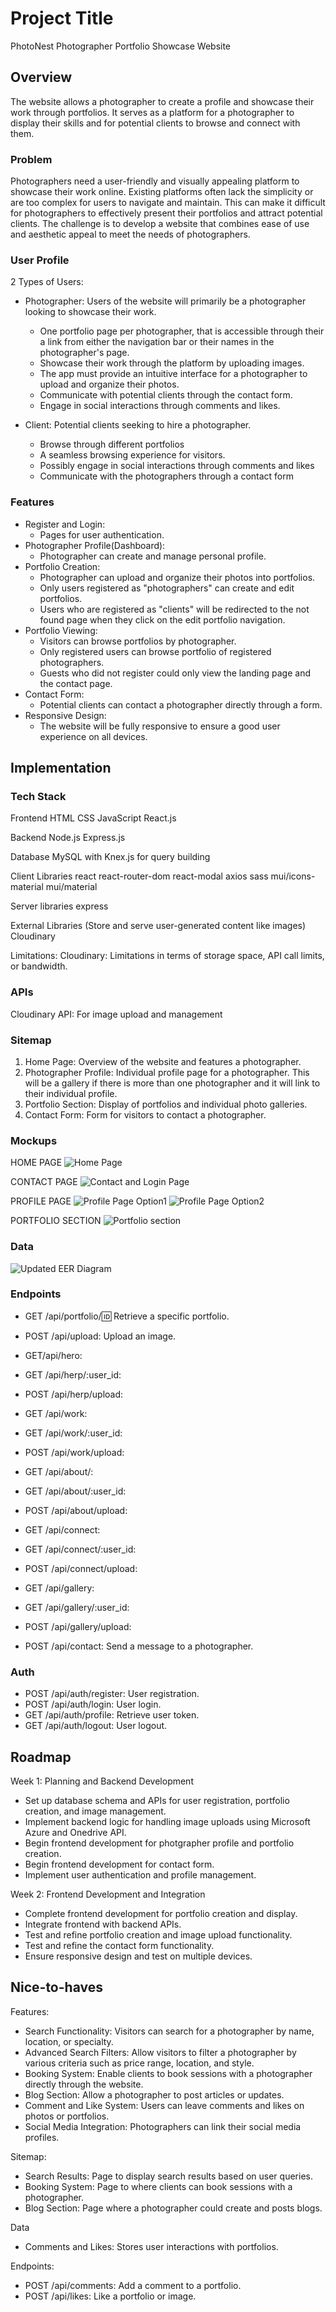 # Project Title
PhotoNest
Photographer Portfolio Showcase Website

## Overview
<!-- Single sentence like a pitch.-->
The website allows a photographer to create a profile and showcase their work through portfolios. It serves as a platform for a photographer to display their skills and for potential clients to browse and connect with them.

### Problem

Photographers need a user-friendly and visually appealing platform to showcase their work online. Existing platforms often lack the simplicity or are too complex for users to navigate and maintain. This can make it difficult for photographers to effectively present their portfolios and attract potential clients. The challenge is to develop a website that combines ease of use and aesthetic appeal to meet the needs of photographers.

### User Profile
<!-- What problems are we solving for them  -->

2 Types of Users:
* Photographer: Users of the website will primarily be a photographer looking to showcase their work. 
    * One portfolio page per photographer, that is accessible through their a link from either the navigation bar or their names in the photographer's page. 
    * Showcase their work through the platform by uploading images.
    * The app must provide an intuitive interface for a photographer to upload and organize their photos.
    * Communicate with potential clients through the contact form.
    * Engage in social interactions through comments and likes.

* Client: Potential clients seeking to hire a photographer.
    * Browse through different portfolios
    * A seamless browsing experience for visitors.
    * Possibly engage in social interactions through comments and likes
    * Communicate with the photographers through a contact form


### Features
<!-- Put yourself as the user of your app and then what problems would you like to be solved. Describe it as much as possible-->
* Register and Login: 
    - Pages for user authentication.
* Photographer Profile(Dashboard): 
    - Photographer can create and manage personal profile.
* Portfolio Creation: 
    - Photographer can upload and organize their photos into portfolios. 
    - Only users registered as "photographers" can create and edit portfolios. 
    - Users who are registered as "clients" will be redirected to the not found page when they click on the edit portfolio navigation. 
* Portfolio Viewing: 
    - Visitors can browse portfolios by photographer. 
    - Only registered users can browse portfolio of registered photographers. 
    - Guests who did not register could only view the landing page and the contact page. 
* Contact Form: 
    - Potential clients can contact a photographer directly through a form.
* Responsive Design: 
    - The website will be fully responsive to ensure a good user experience on all devices.

## Implementation

### Tech Stack
<!-- List technologies that will be used in your app, including any libraries to save time or provide more functionality. Be sure to research any potential limitations. -->

Frontend
HTML
CSS
JavaScript
React.js

Backend
Node.js
Express.js

Database
MySQL with Knex.js for query building

Client Libraries
react
react-router-dom
react-modal
axios
sass
mui/icons-material
mui/material

Server libraries
express

External Libraries (Store and serve user-generated content like images)
Cloudinary

Limitations:
Cloudinary: Limitations in terms of storage space, API call limits, or bandwidth.

### APIs

Cloudinary API: For image upload and management

### Sitemap
<!-- List the pages of your app with brief descriptions. You can show this visually, or write it out. -->

1. Home Page: Overview of the website and features a photographer.
2. Photographer Profile: Individual profile page for a photographer. This will be a gallery if there is more than one photographer and it will link to their individual profile.
3. Portfolio Section: Display of portfolios and individual photo galleries.
4. Contact Form: Form for visitors to contact a photographer.

### Mockups
<!-- Provide visuals of your app's screens. You can use tools like Figma or pictures of hand-drawn sketches. -->
HOME PAGE
![Home Page](src/assets/mockup/homePage.png)

CONTACT PAGE
![Contact and Login Page](src/assets/mockup/contact-loginPage.png)

PROFILE PAGE
![Profile Page Option1](src/assets/mockup/profilePage1.png)
![Profile Page Option2](src/assets/mockup/profilePage2.png)

PORTFOLIO SECTION
![Portfolio section](src/assets/mockup/portfolioView.png)

### Data
<!-- Describe your data and the relationships between them. You can show this visually using diagrams, or write it out.  -->
<!-- drawSQL to visualize relationships -->
![Updated EER Diagram](src/assets/mockup/updated-eer-diagram.png)

### Endpoints
<!-- In the final readMe can include the endpoint, short description, parameters, and response body -->
* GET /api/portfolio/:id: Retrieve a specific portfolio.

* POST /api/upload: Upload an image.

* GET/api/hero:
* GET /api/herp/:user_id:
* POST /api/herp/upload:

* GET /api/work:
* GET /api/work/:user_id:
* POST /api/work/upload:

* GET /api/about/:
* GET /api/about/:user_id:
* POST /api/about/upload:

* GET /api/connect:
* GET /api/connect/:user_id:
* POST /api/connect/upload:

* GET /api/gallery:
* GET /api/gallery/:user_id:
* POST /api/gallery/upload:

* POST /api/contact: Send a message to a photographer.

### Auth
* POST /api/auth/register: User registration.
* POST /api/auth/login: User login.
* GET /api/auth/profile: Retrieve user token.
* GET /api/auth/logout: User logout.

## Roadmap
<!-- Scope your project as a sprint. Break down the tasks that will need to be completed and map out timeframes for implementation. Think about what you can reasonably complete before the due date. The more detail you provide, the easier it will be to build. 
This could be in Jira -->

Week 1: Planning and Backend Development
* Set up database schema and APIs for user registration, portfolio creation, and image management.
* Implement backend logic for handling image uploads using Microsoft Azure and Onedrive API.
* Begin frontend development for photgrapher profile and portfolio creation.
* Begin frontend development for contact form.
* Implement user authentication and profile management.

Week 2: Frontend Development and Integration

* Complete frontend development for portfolio creation and display.
* Integrate frontend with backend APIs.
* Test and refine portfolio creation and image upload functionality.
* Test and refine the contact form functionality.
* Ensure responsive design and test on multiple devices.


## Nice-to-haves
<!-- Your project will be marked based on what you committed to in the above document. Under nice-to-haves, you can list any additional features you may complete if you have extra time, or after finishing. -->

Features:
* Search Functionality: Visitors can search for a photographer by name, location, or specialty.
* Advanced Search Filters: Allow visitors to filter a photographer by various criteria such as price range, location, and style.
* Booking System: Enable clients to book sessions with a photographer directly through the website.
* Blog Section: Allow a photographer to post articles or updates.
* Comment and Like System: Users can leave comments and likes on photos or portfolios.
* Social Media Integration: Photographers can link their social media profiles.

Sitemap:
* Search Results: Page to display search results based on user queries.
* Booking System: Page to where clients can book sessions with a photographer.
* Blog Section: Page where a photographer could create and posts blogs.

Data
* Comments and Likes: Stores user interactions with portfolios.

Endpoints: 
* POST /api/comments: Add a comment to a portfolio.
* POST /api/likes: Like a portfolio or image.